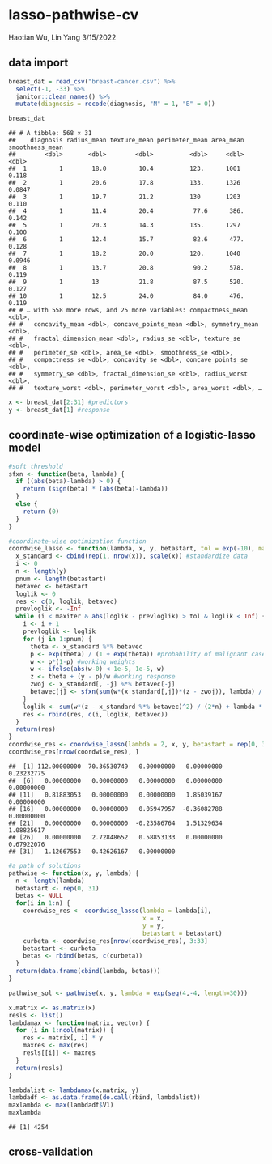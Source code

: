 lasso-pathwise-cv
================
Haotian Wu, Lin Yang
3/15/2022

## data import

``` r
breast_dat = read_csv("breast-cancer.csv") %>% 
  select(-1, -33) %>% 
  janitor::clean_names() %>% 
  mutate(diagnosis = recode(diagnosis, "M" = 1, "B" = 0))

breast_dat
```

    ## # A tibble: 568 × 31
    ##    diagnosis radius_mean texture_mean perimeter_mean area_mean smoothness_mean
    ##        <dbl>       <dbl>        <dbl>          <dbl>     <dbl>           <dbl>
    ##  1         1        18.0         10.4          123.      1001           0.118 
    ##  2         1        20.6         17.8          133.      1326           0.0847
    ##  3         1        19.7         21.2          130       1203           0.110 
    ##  4         1        11.4         20.4           77.6      386.          0.142 
    ##  5         1        20.3         14.3          135.      1297           0.100 
    ##  6         1        12.4         15.7           82.6      477.          0.128 
    ##  7         1        18.2         20.0          120.      1040           0.0946
    ##  8         1        13.7         20.8           90.2      578.          0.119 
    ##  9         1        13           21.8           87.5      520.          0.127 
    ## 10         1        12.5         24.0           84.0      476.          0.119 
    ## # … with 558 more rows, and 25 more variables: compactness_mean <dbl>,
    ## #   concavity_mean <dbl>, concave_points_mean <dbl>, symmetry_mean <dbl>,
    ## #   fractal_dimension_mean <dbl>, radius_se <dbl>, texture_se <dbl>,
    ## #   perimeter_se <dbl>, area_se <dbl>, smoothness_se <dbl>,
    ## #   compactness_se <dbl>, concavity_se <dbl>, concave_points_se <dbl>,
    ## #   symmetry_se <dbl>, fractal_dimension_se <dbl>, radius_worst <dbl>,
    ## #   texture_worst <dbl>, perimeter_worst <dbl>, area_worst <dbl>, …

``` r
x <- breast_dat[2:31] #predictors
y <- breast_dat[1] #response
```

## coordinate-wise optimization of a logistic-lasso model

``` r
#soft threshold
sfxn <- function(beta, lambda) {
  if ((abs(beta)-lambda) > 0) {
    return (sign(beta) * (abs(beta)-lambda))
  }
  else {
    return (0)
  }
}
```

``` r
#coordinate-wise optimization function
coordwise_lasso <- function(lambda, x, y, betastart, tol = exp(-10), maxiter = 1000) {
  x_standard <- cbind(rep(1, nrow(x)), scale(x)) #standardize data
  i <- 0
  n <- length(y)
  pnum <- length(betastart)
  betavec <- betastart
  loglik <- 0
  res <- c(0, loglik, betavec)
  prevloglik <- -Inf
  while (i < maxiter & abs(loglik - prevloglik) > tol & loglik < Inf) {
    i <- i + 1
    prevloglik <- loglik
    for (j in 1:pnum) {
      theta <- x_standard %*% betavec
      p <- exp(theta) / (1 + exp(theta)) #probability of malignant cases
      w <- p*(1-p) #working weights
      w <- ifelse(abs(w-0) < 1e-5, 1e-5, w)
      z <- theta + (y - p)/w #working response
      zwoj <- x_standard[, -j] %*% betavec[-j]
      betavec[j] <- sfxn(sum(w*(x_standard[,j])*(z - zwoj)), lambda) / (sum(w*x_standard[,j]*x_standard[,j]))
    }
    loglik <- sum(w*(z - x_standard %*% betavec)^2) / (2*n) + lambda * sum(abs(betavec))
    res <- rbind(res, c(i, loglik, betavec))
  }
  return(res)
}
coordwise_res <- coordwise_lasso(lambda = 2, x, y, betastart = rep(0, 31)) #include intercept?
coordwise_res[nrow(coordwise_res), ]
```

    ##  [1] 112.00000000  70.36530749   0.00000000   0.00000000   0.23232775
    ##  [6]   0.00000000   0.00000000   0.00000000   0.00000000   0.00000000
    ## [11]   0.81883053   0.00000000   0.00000000   1.85039167   0.00000000
    ## [16]   0.00000000   0.00000000   0.05947957  -0.36082788   0.00000000
    ## [21]   0.00000000   0.00000000  -0.23586764   1.51329634   1.08825617
    ## [26]   0.00000000   2.72848652   0.58853133   0.00000000   0.67922076
    ## [31]   1.12667553   0.42626167   0.00000000

``` r
#a path of solutions
pathwise <- function(x, y, lambda) {
  n <- length(lambda)
  betastart <- rep(0, 31)
  betas <- NULL
  for(i in 1:n) {
    coordwise_res <- coordwise_lasso(lambda = lambda[i],
                                     x = x,
                                     y = y,
                                     betastart = betastart)
    curbeta <- coordwise_res[nrow(coordwise_res), 3:33]
    betastart <- curbeta
    betas <- rbind(betas, c(curbeta))
  }
  return(data.frame(cbind(lambda, betas)))
}

pathwise_sol <- pathwise(x, y, lambda = exp(seq(4,-4, length=30)))
```

``` r
x.matrix <- as.matrix(x)
resls <- list()
lambdamax <- function(matrix, vector) {
  for (i in 1:ncol(matrix)) {
    res <- matrix[, i] * y
    maxres <- max(res)
    resls[[i]] <- maxres
  }
  return(resls)
}

lambdalist <- lambdamax(x.matrix, y) 
lambdadf <- as.data.frame(do.call(rbind, lambdalist))
maxlambda <- max(lambdadf$V1)
maxlambda
```

    ## [1] 4254

## cross-validation

